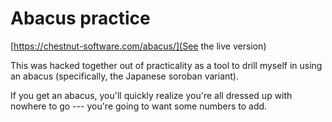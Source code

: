 # Abacus practice

[https://chestnut-software.com/abacus/](See the live version)

This was hacked together out of practicality as a tool to drill myself in using 
an abacus (specifically, the Japanese soroban variant).

If you get an abacus, you'll quickly realize you're all dressed up with nowhere 
to go --- you're going to want some numbers to add.
